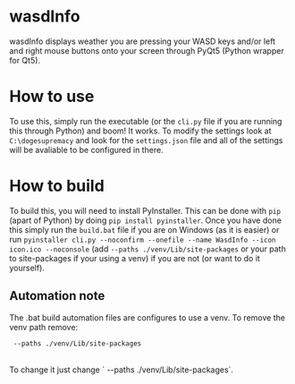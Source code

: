 # wasdInfo
wasdInfo displays weather you are pressing your WASD keys and/or left and right mouse buttons onto your screen through PyQt5 (Python wrapper for Qt5).

# How to use
To use this, simply run the executable (or the `cli.py` file if you are running this through Python) and boom! It works. To modify the settings look at `C:\dogesupremacy` and look for the `settings.json` file and all of the settings will be avaliable to be configured in there.

# How to build
To build this, you will need to install PyInstaller. This can be done with `pip` (apart of Python) by doing `pip install pyinstaller`. Once you have done this simply run the `build.bat` file if you are on Windows (as it is easier) or run ```pyinstaller cli.py --noconfirm --onefile --name WasdInfo --icon icon.ico --noconsole``` (add `--paths ./venv/Lib/site-packages` or your path to site-packages if your using a venv) if you are not (or want to do it yourself).

## Automation note
The .bat build automation files are configures to use a venv. To remove the venv path remove:
```
 --paths ./venv/Lib/site-packages
```
<br>
To change it just change ` --paths ./venv/Lib/site-packages`.
